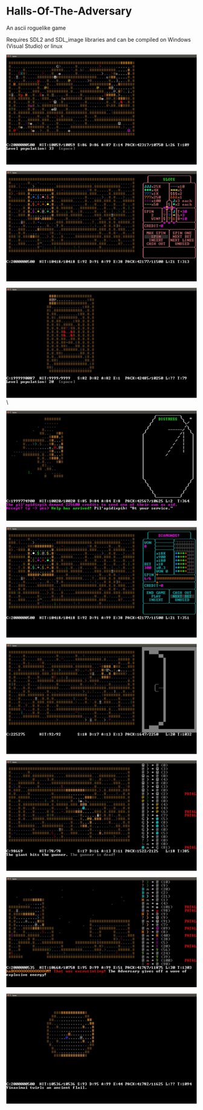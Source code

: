 # Halls-Of-The-Adversary
An ascii roguelike game

Requires SDL2 and SDL_image libraries and can be compiled on Windows (Visual Studio) or linux

![Alt text](/screenshots/screenshot1.jpg?raw=true "Screenshot1")

![Alt text](/screenshots/Casino1.jpg?raw=true "Casino1")

![Alt text](/screenshots/SpecialLevelLayout.jpg?raw=true "SpecialLevelLayout")\

![Alt text](/screenshots/SatelliteTransaction.jpg?raw=true "transaction")

![Alt text](/screenshots/MachinesHaveRandomAttributes2.jpg?raw=true "attributes2")

![Alt text](/screenshots/ArmsDealerHideout.jpg?raw=true "Hideout")

![Alt text](/screenshots/NPCAttackingAnotherNPC.jpg?raw=true "npcattack")

![Alt text](/screenshots/FinalBoss.jpg?raw=true "boss3")

![Alt text](/screenshots/SpecialLevel2.jpg?raw=true "boss2")


